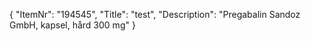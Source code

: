 {
  "ItemNr": "194545",
  "Title": "test",
  "Description": "Pregabalin Sandoz GmbH, kapsel, hård 300 mg"
}